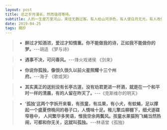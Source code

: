 ```yaml
---
layout: post
title: 总之岁月漫长，然而值得等待。
subtitle: 人的一生是万里河山，来往无数过客。有人给山河添色，有人使日月无光，有人改他江流，有人塑他梁骨。大限到时，不过是立在山巅，江河回望。
date: 2019-04-25
tags: 摘抄
---
```


>- **醉过才知酒浓，爱过才知情重。你不能做我的诗，正如我不能做你的梦。**---胡适 《梦与诗》

>- **遇事不决，可问春风。**---烽火戏诸侯 《剑来》

>- **你说你孤独，像很久很久以前火星照耀十三个州府。**---海子 《歌或哭》

>- **其实真正的送别没有长亭古道，没有劝君更进一杯酒，就是在一个和平时一样的清晨，有的人留在昨天了。**---《克斯维尔的明天》

>- **‘孤独’这两个字拆开来看，有孩童，有瓜果，有小犬，有蚊蝇，足以撑起一个盛夏傍晚间的巷子口，人情味十足。稚儿擎瓜柳棚下，细犬逐碟窄巷中，
      人间繁华多笑语，惟我空余两鬓风。孩童水果猫狗飞蝇当然热闹，可都和你无关，这就叫孤独。**---林语堂《孤独》

